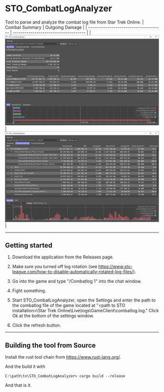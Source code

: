 # STO_CombatLogAnalyzer
Tool to parse and analyze the combat log file from Star Trek Online.
| Combat Summary                         | Outgoing Damage                       |
| -------------------------------------- | ------------------------------------- |
| ![Summary Tab](images/summary_tab.png) | ![Summary Tab](images/damage_tab.png) |

---
## Getting started
1. Download the application from the Releases page.

2. Make sure you turned off log rotation (see https://www.sto-league.com/how-to-disable-automatically-rotated-log-files/).

3. Go into the game and type "/Combatlog 1" into the chat window.
   
4. Fight something.

5. Start STO_CombatLogAnalyzer, open the Settings and enter the path to the combatlog file of the game located at "\<path to STO installation\>\Star Trek Online\Live\logs\GameClient\combatlog.log."
Click Ok at the bottom of the settings window.

6. Click the refresh button.

---
## Building the tool from Source
Install the rust tool chain from https://www.rust-lang.org/.

And the build it with

```
C:\path\to\STO_CombatLogAnalyzer> cargo build --release
```

And that is it.

